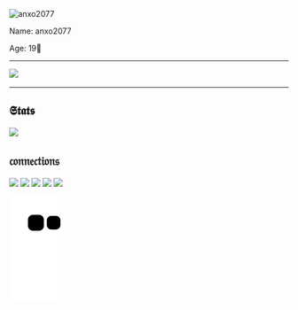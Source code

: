 <img src="https://horca.files.wordpress.com/2017/06/tumblr_op5wlbggxd1vxnjybo1_1280.gif" alt="anxo2077">

</p>

Name: anxo2077

Age: 19📍

---

<a href="https://github.com/anxo2077"><img src="https://github.com/TheDudeThatCode/TheDudeThatCode/blob/master/Assets/Developer.gif"></a>

---
## 𝕾𝖙𝖆𝖙𝖘

<a href="https://github.com/anxo2077"><img src="https://github-readme-stats.vercel.app/api?username=anxo2077&show_icons=true&theme=radical"></a>


<!--START_SECTION:waka-->

<!--END_SECTION:waka-->


<p align="center">

   

</p>

## 𝔠𝔬𝔫𝔫𝔢𝔠𝔱𝔦𝔬𝔫𝔰
<div> 
  <a href="https://www.youtube.com/channel/UCDbYHpkLNRmwNKHFXqFmYUQ" target="_blank"><img src="https://img.shields.io/badge/YouTube-FF0000?style=for-the-badge&logo=youtube&logoColor=white" target="_blank"></a>
  <a href = "https://api.whatsapp.com/send?phone=+573225236629&text=%F0%9F%8E%B4"><img src="https://img.shields.io/badge/whatsapp-blackgreen?style=for-the-badge&logo=whatsapp&logoColor=white" target="_blank"></a>
  <a href="https://www.instagram.com/anxo2077/" target="_blank"><img src="https://img.shields.io/badge/-Instagram-%23E4405F?style=for-the-badge&logo=instagram&logoColor=white" target="_blank"></a>
 	<a href="https://www.twitch.tv/anxo2077" target="_blank"><img src="https://img.shields.io/badge/Twitch-9146FF?style=for-the-badge&logo=twitch&logoColor=white" target="_blank"></a>
 <a href="https://discord.gg/wagxzStdcR" target="_blank"><img src="https://img.shields.io/badge/Discord-7289DA?style=for-the-badge&logo=discord&logoColor=white" target="_blank"></a> 


 
  ![Snake animation](https://github.com/rafaballerini/rafaballerini/blob/output/github-contribution-grid-snake.svg)
 
</div>

